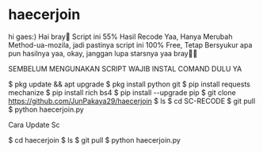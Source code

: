 # haecerjoin
hi gaes:)
Hai bray🌝 Script ini 55% Hasil Recode Yaa, 
Hanya Merubah Method-ua-mozila, jadi pastinya script ini 100% Free, 
Tetap Bersyukur apa pun hasilnya yaa, okay, janggan lupa starsnya yaa bray🙉🙉





SEMBELUM MENGUNAKAN SCRIPT WAJIB INSTAL COMAND DULU YA


$ pkg update && apt upgrade
$ pkg install python git
$ pip install requests mechanize
$ pip install rich bs4
$ pip install --upgrade pip
$ git clone https://github.com/JunPakaya29/haecerjoin
$ ls
$ cd SC-RECODE
$ git pull
$ python haecerjoin.py



Cara Update Sc

$ cd haecerjoin
$ ls
$ git pull
$ python haecerjoin.py
